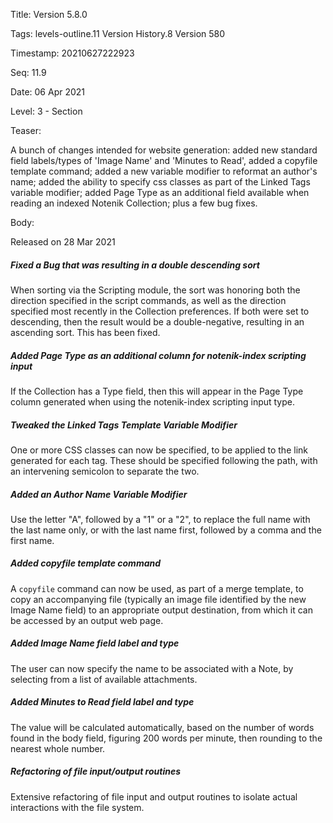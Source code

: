 Title:  Version 5.8.0

Tags:   levels-outline.11 Version History.8 Version 580

Timestamp: 20210627222923

Seq:    11.9

Date:   06 Apr 2021

Level:  3 - Section

Teaser: 

A bunch of changes intended for website generation: added new standard field labels/types of 'Image Name' and 'Minutes to Read', added a copyfile template command; added a new variable modifier to reformat an author's name; added the ability to specify css classes as part of the Linked Tags variable modifier; added Page Type as an additional field available when reading an indexed Notenik Collection; plus a few bug fixes.


Body: 

Released on 28 Mar 2021
 
##### Fixed a Bug that was resulting in a double descending sort

When sorting via the Scripting module, the sort was honoring both the direction specified in the script commands, as well as the direction specified most recently in the Collection preferences. If both were set to descending, then the result would be a double-negative, resulting in an ascending sort. This has been fixed. 

 
##### Added Page Type as an additional column for notenik-index scripting input

If the Collection has a Type field, then this will appear in the Page Type column generated when using the notenik-index scripting input type. 

 
##### Tweaked the Linked Tags Template Variable Modifier

One or more CSS classes can now be specified, to be applied to the link generated for each tag. These should be specified following the path, with an intervening semicolon to separate the two. 

 
##### Added an Author Name Variable Modifier

Use the letter "A", followed by a "1" or a "2", to replace the full name with the last name only, or with the last name first, followed by a comma and the first name. 

 
##### Added copyfile template command

A `copyfile` command can now be used, as part of a merge template, to copy an accompanying file (typically an image file identified by the new Image Name field) to an appropriate output destination, from which it can be accessed by an output web page. 

 
##### Added Image Name field label and type

The user can now specify the name to be associated with a Note, by selecting from a list of available attachments. 

 
##### Added Minutes to Read field label and type

The value will be calculated automatically, based on the number of words found in the body field, figuring 200 words per minute, then rounding to the nearest whole number. 

 
##### Refactoring of file input/output routines

Extensive refactoring of file input and output routines to isolate actual interactions with the file system.
